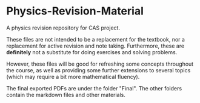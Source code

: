 # Physics-Revision-Material

A physics revision repository for CAS project.

These files are not intended to be a replacement for the textbook, nor a replacement for active revision and note taking. Furthermore, these are **definitely** not a substitute for doing exercises and solving problems.

However, these files will be good for refreshing some concepts throughout the course, as well as providing some further extensions to several topics (which may require a bit more mathematical fluency).

The final exported PDFs are under the folder "Final". The other folders contain the markdown files and other materials.